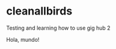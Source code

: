 # cleanallbirds
Testing and learning how to use gig hub 2
<html>
  <head>
    <title>Test</title>
  </head>
  <body>
    Hola, mundo!
  </body>
 </html>
 
 
